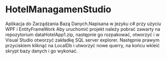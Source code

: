 # HotelManagamenStudio
Aplikacja do Zarządzania Bazą Danych.Napisana w jezyku c# przy użyciu WPF i EntityFrameWork
Aby uruchomić projekt należy pobrać zawarty na repozytorium dataHotelApp1.zip, następnie go rozpakować, otworzyć i w Visual Studio otworzyć zakładkę SQL server explorer.
Następnie prawym przyciskiem kliknąć na LocalDb i utworzyć nowe querry, na końcu wkleić skrypt bazy danych i go wykonać.
